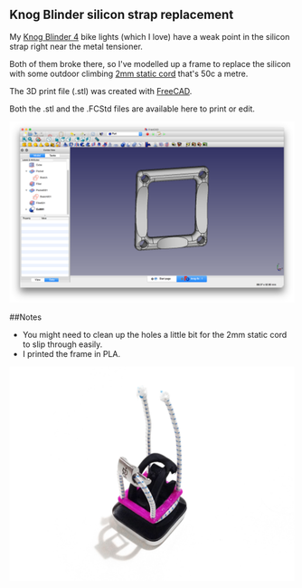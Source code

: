 Knog Blinder silicon strap replacement
--------------------------------------

My [Knog Blinder 4](http://www.knog.com.au/bike/lights/be-seen-bike-lights/blinder-4.html) bike lights (which I love) have a weak point in the silicon strap right near the metal tensioner. 

Both of them broke there, so I've modelled up a frame to replace the silicon with some outdoor climbing [2mm static cord](http://www.soc.com.au/products/1643157/2193065) that's 50c a metre.

The 3D print file (.stl) was created with [FreeCAD](http://www.freecadweb.org).

Both the .stl and the .FCStd files are available here to print or edit.

![image](freecad.png)

##Notes

* You might need to clean up the holes a little bit for the 2mm static cord to slip through easily.
* I printed the frame in PLA.

![image](IMG_4746.jpg)